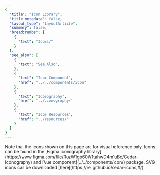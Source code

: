 ```yaml
---
{
  "title": "Icon Library",
  "title_metadata": false,
  "layout_type": "LayoutArticle",
  "summary": false,
  "breadcrumbs": [
    {
      "text": "Icons/"
    }
  ],
  "see_also": [
    {
      "text": "See Also",
    },
    {
      "text": "Icon Component",
      "href": "../../components/icon"
    },
    {
      "text": "Iconography",
      "href": "../iconography/"
    },
    {
      "text": "Icon Resources",
      "href": "../resources/"
    }
  ]
}
---
```


<cdr-doc-alert icon="info">
  Note that the icons shown on this page are for visual reference only. Icons can be found in the [Figma iconography library](https://www.figma.com/file/RuzW1gp60W1tahwD4m1uBc/Cedar-Iconography) and [Vue component](../../components/icon/) package.
  SVG icons can be downloaded [here](https://rei.github.io/cedar-icons/#/).
</cdr-doc-alert>

<icon-page/>
